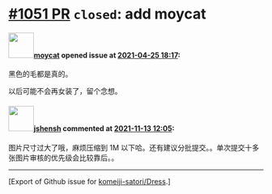 # [\#1051 PR](https://github.com/komeiji-satori/Dress/pull/1051) `closed`: add moycat

#### <img src="https://avatars.githubusercontent.com/u/12007097?u=3f722ffcb5e0fa36afbe3c7adf14a05e618591ec&v=4" width="50">[moycat](https://github.com/moycat) opened issue at [2021-04-25 18:17](https://github.com/komeiji-satori/Dress/pull/1051):

黑色的毛都是真的。

以后可能不会再女装了，留个念想。

#### <img src="https://avatars.githubusercontent.com/u/11555188?u=a30048e930d245fed6f3ced3ecb01e97b9f3f6cc&v=4" width="50">[jshensh](https://github.com/jshensh) commented at [2021-11-13 12:05](https://github.com/komeiji-satori/Dress/pull/1051#issuecomment-968057791):

图片尺寸过大了哦，麻烦压缩到 1M 以下哈。还有建议分批提交。。单次提交十多张图片审核的优先级会比较靠后。。


-------------------------------------------------------------------------------



[Export of Github issue for [komeiji-satori/Dress](https://github.com/komeiji-satori/Dress).]
